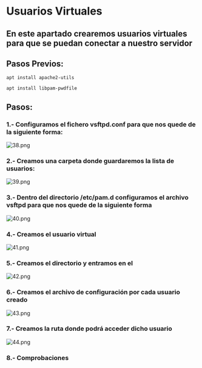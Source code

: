 # Usuarios Virtuales

## En este apartado crearemos usuarios virtuales para que se puedan conectar a nuestro servidor

## Pasos Previos:

``` apt install apache2-utils ```

``` apt install libpam-pwdfile ```

## Pasos:

### 1.- Configuramos el fichero vsftpd.conf para que nos quede de la siguiente forma:

![38.png](https://github.com/Juanrdls/VSFTPD/blob/main/Capturas/34.PNG)

### 2.- Creamos una carpeta donde guardaremos la lista de usuarios:

![39.png](https://github.com/Juanrdls/VSFTPD/blob/main/Capturas/35.PNG)

### 3.- Dentro del directorio /etc/pam.d configuramos el archivo vsftpd para que nos quede de la siguiente forma

![40.png](https://github.com/Juanrdls/VSFTPD/blob/main/Capturas/36.PNG)

### 4.- Creamos el usuario virtual

![41.png](https://github.com/Juanrdls/VSFTPD/blob/main/Capturas/37.PNG)

### 5.- Creamos el directorio y entramos en el

![42.png](https://github.com/Juanrdls/VSFTPD/blob/main/Capturas/38.PNG)

### 6.- Creamos el archivo de configuración por cada usuario creado

![43.png](https://github.com/Juanrdls/VSFTPD/blob/main/Capturas/39.PNG)

### 7.- Creamos la ruta donde podrá acceder dicho usuario

![44.png](https://github.com/Juanrdls/VSFTPD/blob/main/Capturas/40.PNG)

### 8.- Comprobaciones
